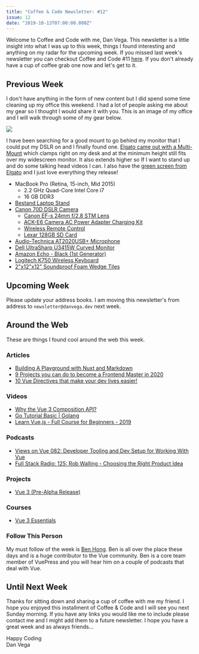 ```yaml
---
title: "Coffee & Code Newsletter: #12"
issue: 12
date: "2019-10-13T07:00:00.000Z"
---
```


Welcome to Coffee and Code with me, Dan Vega. This newsletter is a little insight into what I was up to this week, things I found interesting and anything on my radar for the upcoming week. If you missed last week's newsletter you can checkout Coffee and Code #11 [here](https://www.danvega.dev/newsletter/2019/10/06/coffee-and-code-11/). If you don't already have a cup of coffee grab one now and let's get to it.

## Previous Week

I don't have anything in the form of new content but I did spend some time cleaning up my office this weekend. I had a lot of people asking me about my gear so I thought I would share it with you. This is an image of my office and I will walk through some of my gear below.

![](./office.jpeg)

I have been searching for a good mount to go behind my monitor that I could put my DSLR on and I finally found one. [Elgato came out with a Multi-Mount](https://amzn.to/2M8CfVU) which clamps right on my desk and at the minimum height still fits over my widescreen monitor. It also extends higher so If I want to stand up and do some talking head videos I can. I also have the [green screen from Elgato](https://amzn.to/35tGVx0) and I just love everything they release!

- MacBook Pro (Retina, 15-inch, Mid 2015)
  - 2.2 GHz Quad-Core Intel Core i7
  - 16 GB DDR3
- [Bestand Laptop Stand](https://amzn.to/35tGVx0)
- [Canon 70D DSLR Camera](https://amzn.to/35tGVx0)
  - [Canon EF-s 24mm f/2.8 STM Lens](https://amzn.to/2ozWliE)
  - [ACK-E6 Camera AC Power Adapter Charging Kit](https://amzn.to/2ozWliE)
  - [Wireless Remote Control](https://amzn.to/33rhLO0)
  - [Lexar 128GB SD Card](https://amzn.to/33rhLO0)
- [Audio-Technica AT2020USB+ Microphone](https://amzn.to/2M8CfVU)
- [Dell UltraSharp U3415W Curved Monitor](https://amzn.to/2M8CfVU)
- [Amazon Echo - Black (1st Generator)](https://amzn.to/2M8CfVU)
- [Logitech K750 Wireless Keyboard](https://amzn.to/2M8CfVU)
- [2"x12"x12" Soundproof Foam Wedge Tiles](https://amzn.to/33rhLO0)

## Upcoming Week

Please update your address books. I am moving this newsletter's from address to `newsletter@danvega.dev` next week.

## Around the Web

These are things I found cool around the web this week.

### Articles

- [Building A Playground with Nuxt and Markdown](https://dev.to/jennapederson/building-a-playground-with-nuxt-and-markdown-4c5e)
- [9 Projects you can do to become a Frontend Master in 2020](https://dev.to/simonholdorf/9-projects-you-can-do-to-become-a-frontend-master-in-2020-n2h)
- [10 Vue Directives that make your dev lives easier!](https://dev.to/simonholdorf/10-vue-directives-that-make-your-dev-lives-easier-5dm7)

### Videos

- [Why the Vue 3 Composition API?](https://www.youtube.com/watch?v=6HUjDKVn0e0&list=WL&index=2&t=2s)
- [Go Tutorial Basic | Golang](https://www.youtube.com/watch?v=ty49_v1tV44)
- [Learn Vue.js - Full Course for Beginners - 2019](https://www.youtube.com/watch?v=4deVCNJq3qc)

### Podcasts

- [Views on Vue 082: Developer Tooling and Dev Setup for Working With Vue](https://devchat.tv/views-on-vue/vov-082-developer-tooling-and-dev-setup-for-working-with-vue/)
- [Full Stack Radio: 125: Rob Walling - Choosing the Right Product Idea](http://www.fullstackradio.com/125)

### Projects

- [Vue 3 (Pre-Alpha Release)](https://github.com/vuejs/vue-next)

### Courses

- [Vue 3 Essentials](https://www.vuemastery.com/courses/vue-3-essentials/why-the-composition-api)

### Follow This Person

My must follow of the week is [Ben Hong](https://twitter.com/bencodezen). Ben is all over the place these days and is a huge contributor to the Vue community. Ben is a core team member of VuePress and you will hear him on a couple of podcasts that deal with Vue.

## Until Next Week

Thanks for sitting down and sharing a cup of coffee with me my friend. I hope you enjoyed this installment of Coffee & Code and I will see you next Sunday morning. If you have any links you would like me to include please contact me and I might add them to a future newsletter. I hope you have a great week and as always friends...

Happy Coding<br/>
Dan Vega
